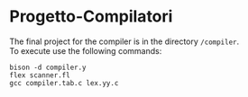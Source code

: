# Progetto-Compilatori

The final project for the compiler is in the directory `/compiler`.</br>
To execute use the following commands:
```
bison -d compiler.y
flex scanner.fl
gcc compiler.tab.c lex.yy.c
```
